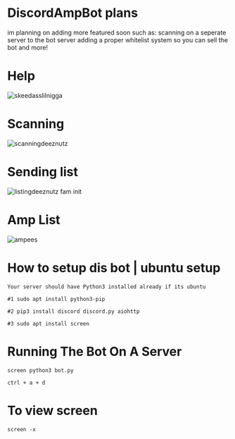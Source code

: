 # DiscordAmpBot plans
im planning on adding more featured soon such as:
scanning on a seperate server to the bot server
adding a proper whitelist system so you can sell the bot
and more!

# Help
![skeedasslilnigga](https://user-images.githubusercontent.com/83051653/133372811-6784448c-a339-4f59-b2d6-c7b69ede73a5.png)

# Scanning
![scanningdeeznutz](https://user-images.githubusercontent.com/83051653/133372854-e1b745e5-14ce-44ee-8cca-6627c43b5d07.png)

# Sending list
![listingdeeznutz fam init](https://user-images.githubusercontent.com/83051653/133372918-2e4417f4-1133-4720-a589-01224a388ca7.png)

# Amp List
![ampees](https://user-images.githubusercontent.com/83051653/133384573-0126516a-bc4e-416d-bcde-8d9c62b9c587.png)


# How to setup dis bot | ubuntu setup

```
Your server should have Python3 installed already if its ubuntu
```
```
#1 sudo apt install python3-pip
```
```
#2 pip3 install discord discord.py aiohttp
```
```
#3 sudo apt install screen
```


# Running The Bot On A Server

```
screen python3 bot.py
```
```
ctrl + a + d
```

# To view screen
```
screen -x
```
